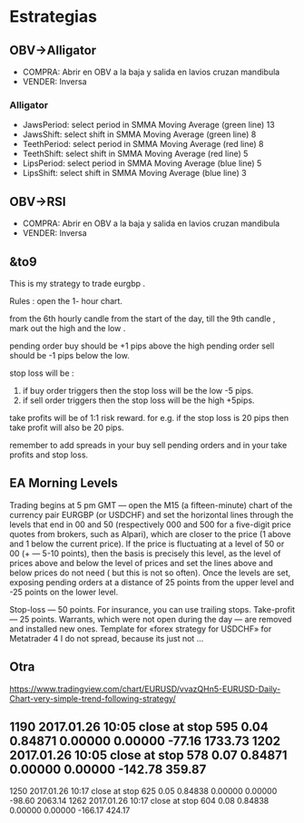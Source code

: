 # Estrategias

## OBV->Alligator

- COMPRA: Abrir en OBV a la baja y salida en lavios cruzan mandibula
- VENDER: Inversa

### Alligator

- JawsPeriod: select period in SMMA Moving Average (green line) 13
- JawsShift: select shift in SMMA Moving Average (green line) 8
- TeethPeriod: select period in SMMA Moving Average (red line) 8
- TeethShift: select shift in SMMA Moving Average (red line) 5
- LipsPeriod: select period in SMMA Moving Average (blue line) 5
- LipsShift: select shift in SMMA Moving Average (blue line) 3

## OBV->RSI

- COMPRA: Abrir en OBV a la baja y salida en lavios cruzan mandibula
- VENDER: Inversa

## &to9

This is my strategy to trade eurgbp .

Rules :
open the 1- hour chart.

from the 6th hourly candle from the start of the day, till the 9th candle , mark out the high and the low .

pending order buy should be +1 pips above the high
pending order sell should be -1 pips below the low.

stop loss will be :
1) if buy order triggers then the stop loss will be the low -5 pips.
2) if sell order triggers then the stop loss will be the high +5pips.

take profits will be of 1:1 risk reward. for e.g. if the stop loss is 20 pips then take profit will also be 20 pips.

remember to add spreads in your buy sell pending orders and in your take profits and stop loss.

## EA Morning Levels

Trading begins at 5 pm GMT — open the M15 (a fifteen-minute) chart of the currency pair EURGBP (or USDCHF) and set the horizontal lines through the levels that end in 00 and 50 (respectively 000 and 500 for a five-digit price quotes from brokers, such as Alpari), which are closer to the price (1 above and 1 below the current price).
If the price is fluctuating at a level of 50 or 00 (+ — 5-10 points), then the basis is precisely this level, as the level of prices above and below the level of prices and set the lines above and below prices do not need ( but this is not so often).
Once the levels are set, exposing pending orders at a distance of 25 points from the upper level and -25 points on the lower level.

Stop-loss — 50 points. For insurance, you can use trailing stops.
Take-profit — 25 points.
Warrants, which were not open during the day — are removed and installed new ones.
Template for «forex strategy for USDCHF» for Metatrader 4 I do not spread, because its just not …

## Otra

https://www.tradingview.com/chart/EURUSD/vvazQHn5-EURUSD-Daily-Chart-very-simple-trend-following-strategy/


1190	2017.01.26 10:05	close at stop	595	0.04	0.84871	0.00000	0.00000	-77.16	1733.73
1202	2017.01.26 10:05	close at stop	578	0.07	0.84871	0.00000	0.00000	-142.78	359.87
---
1250	2017.01.26 10:17	close at stop	625	0.05	0.84838	0.00000	0.00000	-98.60	2063.14
1262	2017.01.26 10:17	close at stop	604	0.08	0.84838	0.00000	0.00000	-166.17	424.17
